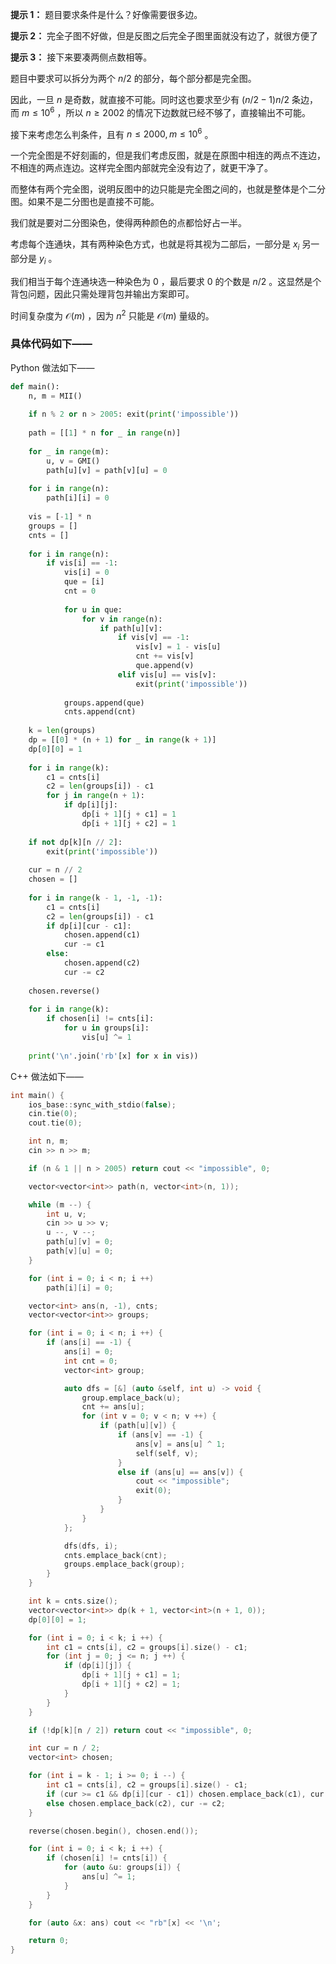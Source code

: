 **提示 1：** 题目要求条件是什么？好像需要很多边。

**提示 2：** 完全子图不好做，但是反图之后完全子图里面就没有边了，就很方便了

**提示 3：** 接下来要凑两侧点数相等。

题目中要求可以拆分为两个 $n/2$ 的部分，每个部分都是完全图。

因此，一旦 $n$ 是奇数，就直接不可能。同时这也要求至少有 $(n/2-1)n/2$ 条边，而 $m\leq 10^6$ ，所以 $n\geq 2002$ 的情况下边数就已经不够了，直接输出不可能。

接下来考虑怎么判条件，且有 $n\leq 2000, m\leq 10^6$ 。

一个完全图是不好刻画的，但是我们考虑反图，就是在原图中相连的两点不连边，不相连的两点连边。这样完全图内部就完全没有边了，就更干净了。

而整体有两个完全图，说明反图中的边只能是完全图之间的，也就是整体是个二分图。如果不是二分图也是直接不可能。

我们就是要对二分图染色，使得两种颜色的点都恰好占一半。

考虑每个连通块，其有两种染色方式，也就是将其视为二部后，一部分是 $x_i$ 另一部分是 $y_i$ 。

我们相当于每个连通块选一种染色为 $0$ ，最后要求 $0$ 的个数是 $n/2$ 。这显然是个背包问题，因此只需处理背包并输出方案即可。

时间复杂度为 $\mathcal{O}(m)$ ，因为 $n^2$ 只能是 $\mathcal{O}(m)$ 量级的。

### 具体代码如下——

Python 做法如下——

```Python []
def main(): 
    n, m = MII()
    
    if n % 2 or n > 2005: exit(print('impossible'))
    
    path = [[1] * n for _ in range(n)]
    
    for _ in range(m):
        u, v = GMI()
        path[u][v] = path[v][u] = 0
    
    for i in range(n):
        path[i][i] = 0
    
    vis = [-1] * n
    groups = []
    cnts = []
    
    for i in range(n):
        if vis[i] == -1:
            vis[i] = 0
            que = [i]
            cnt = 0
            
            for u in que:
                for v in range(n):
                    if path[u][v]:
                        if vis[v] == -1:
                            vis[v] = 1 - vis[u]
                            cnt += vis[v]
                            que.append(v)
                        elif vis[u] == vis[v]:
                            exit(print('impossible'))
            
            groups.append(que)
            cnts.append(cnt)
    
    k = len(groups)
    dp = [[0] * (n + 1) for _ in range(k + 1)]
    dp[0][0] = 1
    
    for i in range(k):
        c1 = cnts[i]
        c2 = len(groups[i]) - c1
        for j in range(n + 1):
            if dp[i][j]:
                dp[i + 1][j + c1] = 1
                dp[i + 1][j + c2] = 1
    
    if not dp[k][n // 2]:
        exit(print('impossible'))
    
    cur = n // 2
    chosen = []
    
    for i in range(k - 1, -1, -1):
        c1 = cnts[i]
        c2 = len(groups[i]) - c1
        if dp[i][cur - c1]: 
            chosen.append(c1)
            cur -= c1
        else:
            chosen.append(c2)
            cur -= c2
    
    chosen.reverse()
    
    for i in range(k):
        if chosen[i] != cnts[i]:
            for u in groups[i]:
                vis[u] ^= 1
    
    print('\n'.join('rb'[x] for x in vis))
```

C++ 做法如下——

```cpp []
int main() {
	ios_base::sync_with_stdio(false);
	cin.tie(0);
	cout.tie(0);

	int n, m;
	cin >> n >> m;

	if (n & 1 || n > 2005) return cout << "impossible", 0;

	vector<vector<int>> path(n, vector<int>(n, 1));

	while (m --) {
		int u, v;
		cin >> u >> v;
		u --, v --;
		path[u][v] = 0;
		path[v][u] = 0;
	}

	for (int i = 0; i < n; i ++)
		path[i][i] = 0;

	vector<int> ans(n, -1), cnts;
	vector<vector<int>> groups;

	for (int i = 0; i < n; i ++) {
		if (ans[i] == -1) {
			ans[i] = 0;
			int cnt = 0;
			vector<int> group;

			auto dfs = [&] (auto &self, int u) -> void {
				group.emplace_back(u);
				cnt += ans[u];
				for (int v = 0; v < n; v ++) {
					if (path[u][v]) {
						if (ans[v] == -1) {
							ans[v] = ans[u] ^ 1;
							self(self, v);
						}
						else if (ans[u] == ans[v]) {
							cout << "impossible";
							exit(0);
						}
					}
				}
			};

			dfs(dfs, i);
			cnts.emplace_back(cnt);
			groups.emplace_back(group);
		}
	}

	int k = cnts.size();
	vector<vector<int>> dp(k + 1, vector<int>(n + 1, 0));
	dp[0][0] = 1;

	for (int i = 0; i < k; i ++) {
		int c1 = cnts[i], c2 = groups[i].size() - c1;
		for (int j = 0; j <= n; j ++) {
			if (dp[i][j]) {
				dp[i + 1][j + c1] = 1;
				dp[i + 1][j + c2] = 1;
			}
		}
	}

	if (!dp[k][n / 2]) return cout << "impossible", 0;

	int cur = n / 2;
	vector<int> chosen;

	for (int i = k - 1; i >= 0; i --) {
		int c1 = cnts[i], c2 = groups[i].size() - c1;
		if (cur >= c1 && dp[i][cur - c1]) chosen.emplace_back(c1), cur -= c1;
		else chosen.emplace_back(c2), cur -= c2;
	}

	reverse(chosen.begin(), chosen.end());

	for (int i = 0; i < k; i ++) {
		if (chosen[i] != cnts[i]) {
			for (auto &u: groups[i]) {
				ans[u] ^= 1;
			}
		}
	}

	for (auto &x: ans) cout << "rb"[x] << '\n';

	return 0;
}
```
